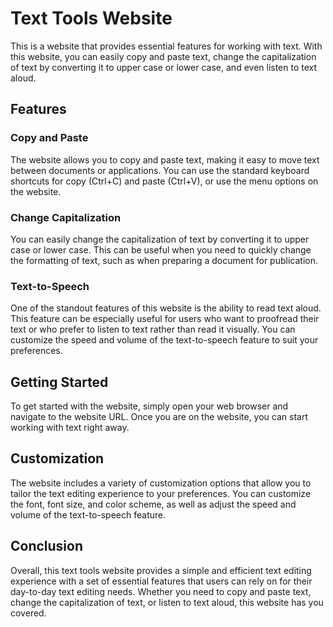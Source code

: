 # Text Tools Website

This is a website that provides essential features for working with text. With this website, you can easily copy and paste text, change the capitalization of text by converting it to upper case or lower case, and even listen to text aloud.

## Features

### Copy and Paste

The website allows you to copy and paste text, making it easy to move text between documents or applications. You can use the standard keyboard shortcuts for copy (Ctrl+C) and paste (Ctrl+V), or use the menu options on the website.

### Change Capitalization

You can easily change the capitalization of text by converting it to upper case or lower case. This can be useful when you need to quickly change the formatting of text, such as when preparing a document for publication.

### Text-to-Speech

One of the standout features of this website is the ability to read text aloud. This feature can be especially useful for users who want to proofread their text or who prefer to listen to text rather than read it visually. You can customize the speed and volume of the text-to-speech feature to suit your preferences.

## Getting Started

To get started with the website, simply open your web browser and navigate to the website URL. Once you are on the website, you can start working with text right away.

## Customization

The website includes a variety of customization options that allow you to tailor the text editing experience to your preferences. You can customize the font, font size, and color scheme, as well as adjust the speed and volume of the text-to-speech feature.

## Conclusion

Overall, this text tools website provides a simple and efficient text editing experience with a set of essential features that users can rely on for their day-to-day text editing needs. Whether you need to copy and paste text, change the capitalization of text, or listen to text aloud, this website has you covered.
